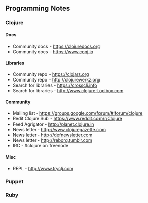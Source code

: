 ## Programming Notes

### Clojure
#### Docs
* Community docs - https://clojuredocs.org
* Community docs - https://www.conj.io

#### Libraries
* Community repo - https://clojars.org
* Community repo - http://clojurewerkz.org
* Search for libraries - https://crossclj.info
* Search for libraries - http://www.clojure-toolbox.com

#### Community
* Mailing list - https://groups.google.com/forum/#!forum/clojure
* Redit Clojure Sub - https://www.reddit.com/r/Clojure
* Feed Agrigator - http://planet.clojure.in
* News letter - http://www.clojuregazette.com
* News letter - http://defnewsletter.com
* News letter - http://reborg.tumblr.com
* IRC - #clojure on freenode

#### Misc
* REPL - http://www.tryclj.com

### Puppet
### Ruby

